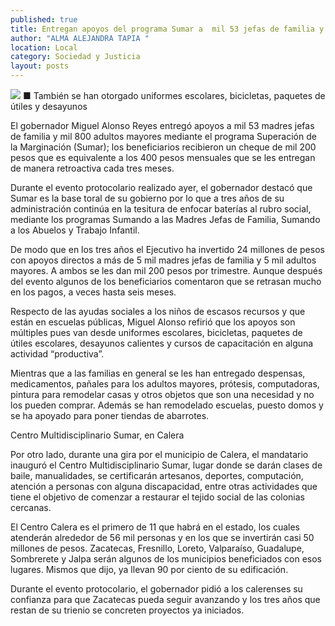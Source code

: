 ```yaml
---
published: true
title: Entregan apoyos del programa Sumar a  mil 53 jefas de familia y mil 800 abuelos
author: "ALMA ALEJANDRA TAPIA "
location: Local
category: Sociedad y Justicia
layout: posts
---
```


![](http://i.imgur.com/eL4G53qm.jpg)
■ También se han otorgado uniformes escolares, bicicletas, paquetes de útiles y desayunos 

El gobernador Miguel Alonso Reyes entregó apoyos a mil 53 madres jefas de familia y mil 800 adultos mayores mediante el programa Superación de la Marginación (Sumar); los beneficiarios recibieron un cheque de mil 200 pesos que es equivalente a los 400 pesos mensuales que se les entregan de manera retroactiva cada tres meses. 

Durante el evento protocolario realizado ayer, el gobernador destacó que Sumar es la base toral de su gobierno por lo que a tres años de su administración continúa en la tesitura de enfocar baterías al rubro social, mediante los programas Sumando a las Madres Jefas de Familia, Sumando a los Abuelos y Trabajo Infantil.

De modo que en los tres años el Ejecutivo ha invertido 24 millones de pesos con apoyos directos a más de 5 mil madres jefas de familia y 5 mil adultos mayores. A ambos se les dan mil 200 pesos por trimestre. Aunque después del evento algunos de los beneficiarios comentaron que se retrasan mucho en los pagos, a veces hasta seis meses.

Respecto de las ayudas sociales a los niños de escasos recursos y que están en escuelas públicas, Miguel Alonso refirió que los apoyos son múltiples pues van desde uniformes escolares, bicicletas, paquetes de útiles escolares, desayunos calientes y cursos de capacitación en alguna actividad “productiva”.

Mientras que a las familias en general se les han entregado despensas, medicamentos, pañales para los adultos mayores, prótesis, computadoras, pintura para remodelar casas y otros objetos que son una necesidad y no los pueden comprar. Además se han remodelado escuelas, puesto domos y  se ha apoyado para poner tiendas de abarrotes. 

Centro Multidisciplinario Sumar, en Calera 

Por otro lado, durante una gira por el municipio de Calera, el mandatario inauguró el Centro Multidisciplinario Sumar, lugar donde se darán clases de baile, manualidades, se certificarán artesanos, deportes, computación, atención a personas con alguna discapacidad, entre otras actividades que tiene el objetivo de comenzar a restaurar el tejido social de las colonias cercanas.

El Centro Calera es el primero de 11 que habrá en el estado, los cuales atenderán alrededor de 56 mil personas y en los que se invertirán casi 50 millones de pesos. Zacatecas, Fresnillo, Loreto, Valparaíso, Guadalupe, Sombrerete y Jalpa serán algunos de los municipios beneficiados con esos lugares. Mismos que dijo, ya llevan 90 por ciento de su edificación.  

Durante el evento protocolario, el gobernador pidió a los calerenses su confianza para que Zacatecas pueda seguir avanzando y los tres años que restan de su trienio se concreten proyectos ya iniciados.
